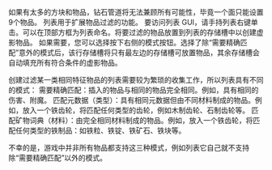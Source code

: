 <chapter name="列表"/>
<lore>
如果有太多的方块和物品，钻石管道将无法兼顾所有可能性，毕竟一个面只能设置9个物品。
</lore>
<no_lore>
列表用于扩展物品过滤的功能。
</no_lore>
<chapter name="信息"/>
要访问列表 GUI，请手持列表右键单击。可以在顶部方框为列表命名。将要过滤的物品放置到列表的存储槽中以创建虚影物品。
<recipes_usages stack="buildcraftcore:list"/>

<chapter name="模式按钮"/>
如果需要，您可以选择按下右侧的模式按钮。选择了除“需要精确匹配”意外的模式后，该行存储槽将只有最左边的存储槽可放置物品，其余存储槽会自动填充所有符合条件的虚影物品。

创建过滤某一类相同特征物品的列表需要较为繁琐的收集工作，所以列表具有不同的模式：
需要精确匹配：插入的物品与相同的物品完全相同。例如，具有相同的伤害、附魔。
匹配元数据（类型）：具有相同元数据但由不同材料制成的物品。例如，放入一个铁齿轮，将匹配任何类型的齿轮，例如木制齿轮、石制齿轮等。
匹配矿物词典（材料）：由完全相同材料制成的物品。例如，放入一个铁齿轮，将匹配任何类型的铁制品：如铁粒、铁锭、铁矿石、铁块等。

不幸的是，游戏中并非所有物品都支持这三种模式，例如列表它自己就不支持除“需要精确匹配”以外的模式。
